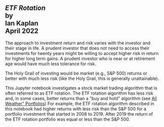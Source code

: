 
<h2>
<i>ETF Rotation</i></br>
by</br>
Ian Kaplan</br>
April 2022
</h2>

<p>
The approach to investment return and risk varies with the investor and their stage
in life.  A prudent investor that
does not need to access their investments for twenty years might be willing to accept
higher risk in return for higher long term gains. A prudent investor who is near or at
retirement age would have much less tolerance for risk.
</p>
<p>
The Holy Grail of investing would be market (e.g., S&P 500) returns or better with
much less risk (like the Holy Grail, this is generally unattainable).
</p>
<p>
This Jupyter notebook investigates a stock market trading algorithm that is often referred
to as ETF rotation. The ETF rotation algorithm has less risk
and, in some cases, better returns than a "buy and hold" algorithm (see
<a href="https://github.com/IanLKaplan/all_weather_portfolio/blob/master/all_weather_portfolio.ipynb">All Weather" Portfolios</a>)
For example, the ETF rotation algorithm described in this notebook had higher
returns with less risk than the S&P 500 for
a portfolio investment that started in 2008 to 2019. After 2019 the return of the
ETF rotation portfolio was equal or less than the S&P 500.
</p>
